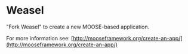 Weasel
=====

"Fork Weasel" to create a new MOOSE-based application.

For more information see: [http://mooseframework.org/create-an-app/](http://mooseframework.org/create-an-app/)
